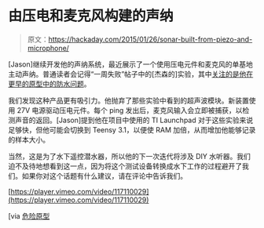 # 由压电和麦克风构建的声纳

> 原文：<https://hackaday.com/2015/01/26/sonar-built-from-piezo-and-microphone/>

[Jason]继续开发他的声纳系统，最近展示了一个使用压电元件和麦克风的单基地主动声纳。普通读者会记得“一周失败”帖子中的[杰森的]实验，其中[关注的是他在更早的原型中的防水问题](http://hackaday.com/2014/10/02/fail-of-the-week-sonar-submersibility-sealing/)。

我们发现这种产品更有吸引力。他抛弃了那些实验中看到的超声波模块。新装置使用 27V 电源驱动压电元件。每个 ping 发出后，麦克风输入会立即被捕获，以检测声音的返回。[Jason]提到他在项目中使用的 TI Launchpad 对于这些实验来说足够快，但他可能会切换到 Teensy 3.1，以便使 RAM 加倍，从而增加他能够记录的样本大小。

当然，这是为了水下遥控潜水器，所以他的下一次迭代将涉及 DIY 水听器。我们迫不及待地想看到这一点，因为将这个测试设备转换成水下工作的过程避开了我们。如果你对这个话题有什么建议，请在评论中告诉我们。

[https://player.vimeo.com/video/117110029](https://player.vimeo.com/video/117110029)

[via [危险原型](http://dangerousprototypes.com/2015/01/21/audible-frequency-chirp-sonar-with-the-stellaris-launchpad/)